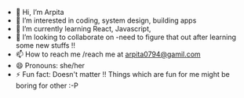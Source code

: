 - 👋 Hi, I’m Arpita 
- 👀 I’m interested in coding, system design, building apps
- 🌱 I’m currently learning React, Javascript,
- 💞️ I’m looking to collaborate on -need to figure that out after learning some new stuffs !!
- 📫 How to reach me /reach me at arpita0794@gamil.com
- 😄 Pronouns: she/her
- ⚡ Fun fact: Doesn't matter !! Things which are fun for me might be boring for other :-P

<!---
codebyArp/codebyArp is a ✨ special ✨ repository because its `README.md` (this file) appears on your GitHub profile.
You can click the Preview link to take a look at your changes.
--->
